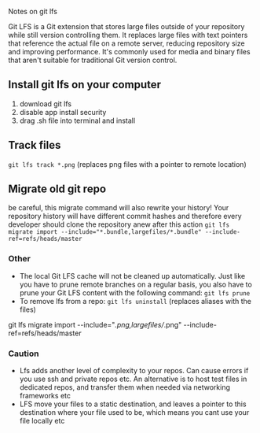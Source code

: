 Notes on git lfs<!--more-->

Git LFS is a Git extension that stores large files outside of your repository while still version controlling them. It replaces large files with text pointers that reference the actual file on a remote server, reducing repository size and improving performance. It's commonly used for media and binary files that aren't suitable for traditional Git version control.

## Install git lfs on your computer
1. download git lfs
2. disable app install security
3. drag .sh file into terminal and install

## Track files
`git lfs track *.png` (replaces png files with a pointer to remote location)

## Migrate old git repo
be careful, this migrate command will also rewrite your history! Your repository history will have different commit hashes and therefore every developer should clone the repository anew after this action
`git lfs migrate import --include="*.bundle,largefiles/*.bundle" --include-ref=refs/heads/master`

### Other
- The local Git LFS cache will not be cleaned up automatically. Just like you have to prune remote branches on a regular basis, you also have to prune your Git LFS content with the following command:
`git lfs prune`
- To remove lfs from a repo: `git lfs uninstall` (replaces aliases with the files)

git lfs migrate import --include="*.png,largefiles/*.png" --include-ref=refs/heads/master

### Caution
- Lfs adds another level of complexity to your repos. Can cause errors if you use ssh and private repos etc. An alternative is to host test files in dedicated repos, and transfer them when needed via networking frameworks etc
- LFS move your files to a static destination, and leaves a pointer to this destination where your file used to be, which means you cant use your file locally etc
